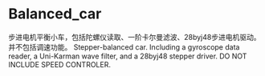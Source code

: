 # Balanced_car
步进电机平衡小车，包括陀螺仪读取、一阶卡尔曼滤波、28byj48步进电机驱动。
并不包括调速功能。
Stepper-balanced car. Including a gyroscope data reader, a Uni-Karman wave filter, and a 28byj48 stepper driver.
DO NOT INCLUDE SPEED CONTROLER.
